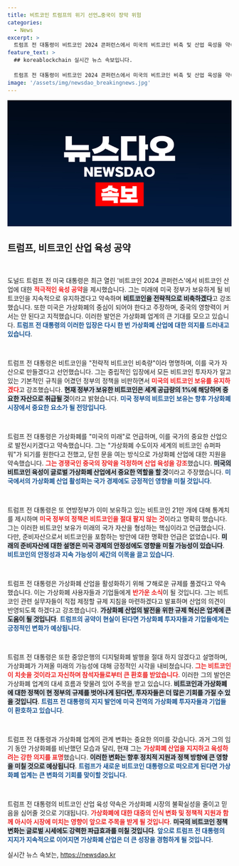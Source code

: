 ```yaml
---
title: 비트코인 트럼프의 위기 선언…중국이 장악 위험
categories:
  - News
excerpt: >
  트럼프 전 대통령이 비트코인 2024 콘퍼런스에서 미국의 비트코인 비축 및 산업 육성을 약속하며, 중국의 가상화폐 장악을 경계했습니다. 그는 친비트코인 대통령 되겠다며 규제 완화를 예고, 가상화폐 시장의 혁신과 성장을 강조했습니다.
feature_text: >
  ## koreablockchain 실시간 뉴스 속보입니다.

  트럼프 전 대통령이 비트코인 2024 콘퍼런스에서 미국의 비트코인 비축 및 산업 육성을 약속하며, 중국의 가상화폐 장악을 경계했습니다. 그는 친비트코인 대통령 되겠다며 규제 완화를 예고, 가상화폐 시장의 혁신과 성장을 강조했습니다.
image: '/assets/img/newsdao_breakingnews.jpg'
---
```


<p><img src="/assets/img/newsdao_breakingnews.jpg" alt="koreablockchain 속보" /></p>

<h2 data-ke-size="size26">트럼프, 비트코인 산업 육성 공약</h2>

<p data-ke-size="size16">&nbsp;</p>

<p>도널드 트럼프 전 미국 대통령은 최근 열린 '비트코인 2024 콘퍼런스'에서 비트코인 산업에 대한 <b><span style="color: #ee2323;">적극적인 육성 공약</span></b>을 제시했습니다. 그는 미래에 미국 정부가 보유하게 될 비트코인을 지속적으로 유지하겠다고 약속하며 <b><span style="background-color: #21538527;">비트코인을 전략적으로 비축하겠다</span></b>고 강조했습니다. 또한 미국은 가상화폐의 중심이 되어야 한다고 주장하며, 중국의 영향력이 커서는 안 된다고 지적했습니다. 이러한 발언은 가상화폐 업계의 큰 기대를 모으고 있습니다. <b><span style="color: #1a5490;">트럼프 전 대통령의 이러한 입장은 다시 한 번 가상화폐 산업에 대한 의지를 드러내고 있습니다</span></b>.</p>

<p data-ke-size="size16">&nbsp;</p>

<p>트럼프 전 대통령은 비트코인을 "전략적 비트코인 비축량"이라 명명하며, 이를 국가 자산으로 만들겠다고 선언했습니다. 그는 중립적인 입장에서 모든 비트코인 투자자가 알고 있는 기본적인 규칙을 어겼던 정부의 정책을 비판하면서 <b><span style="color: #ee2323;">미국의 비트코인 보유를 유지하겠다</span></b>고 강조했습니다. <b><span style="background-color: #21538527;">현재 정부가 보유한 비트코인은 세계 공급량의 1%에 해당하며 중요한 자산으로 취급될 것</span></b>이라고 밝혔습니다. <b><span style="color: #1a5490;">미국 정부의 비트코인 보유는 향후 가상화폐 시장에서 중요한 요소가 될 전망입니다</span></b>.</p>

<p data-ke-size="size16">&nbsp;</p>

<p>트럼프 전 대통령은 가상화폐를 "미국의 미래"로 언급하며, 이를 국가의 중요한 산업으로 발전시키겠다고 약속했습니다. 그는 "가상화폐 수도이자 세계의 비트코인 슈퍼파워"가 되기를 원한다고 전했고, 닫힌 문을 여는 방식으로 가상화폐 산업에 대한 지원을 약속했습니다. <b><span style="color: #ee2323;">그는 경쟁국인 중국의 장악을 걱정하며 산업 육성을 강조</span></b>했습니다. <b><span style="background-color: #21538527;">미국의 비트코인 육성이 글로벌 가상화폐 산업에서 중요한 역할을 할 것</span></b>이라고 주장했습니다. <b><span style="color: #1a5490;">미국에서의 가상화폐 산업 활성화는 국가 경제에도 긍정적인 영향을 미칠 것입니다</span></b>.</p>

<p data-ke-size="size16">&nbsp;</p>

<p>트럼프 전 대통령은 또 연방정부가 이미 보유하고 있는 비트코인 21만 개에 대해 통계치를 제시하며 <b><span style="color: #ee2323;">미국 정부의 정책은 비트코인을 절대 팔지 않는 것</span></b>이라고 명확히 했습니다. 그는 이러한 비트코인 보유가 미래의 국가 자산을 형성하는 핵심이라고 언급했습니다. 다만, 준비자산으로서 비트코인을 포함하는 방안에 대한 명확한 언급은 없었습니다. <b><span style="background-color: #21538527;">미래의 준비자산에 대한 설명은 미국 경제의 안정성에도 영향을 미칠 가능성이 있습니다</span></b>. <b><span style="color: #1a5490;">비트코인의 안정성과 지속 가능성이 세간의 이목을 끌고 있습니다</span></b>.</p>

<p data-ke-size="size16">&nbsp;</p>

<p>트럼프 전 대통령은 가상화폐 산업을 활성화하기 위해 フ해로운 규제를 풀겠다고 약속했습니다. 이는 가상화폐 사용자들과 기업들에게 <b><span style="color: #ee2323;">반가운 소식</span></b>이 될 것입니다. 그는 비트코인 관련 실무자들이 직접 제정할 규제 지침을 마련하겠다고 발표하며 산업의 의견이 반영되도록 하겠다고 강조했습니다. <b><span style="background-color: #21538527;">가상화폐 산업의 발전을 위한 규제 혁신은 업계에 큰 도움이 될 것입니다</span></b>. <b><span style="color: #1a5490;">트럼프의 공약이 현실이 된다면 가상화폐 투자자들과 기업들에게는 긍정적인 변화가 예상됩니다</span></b>.</p>

<p data-ke-size="size16">&nbsp;</p>

<p>트럼프 전 대통령은 또한 중앙은행의 디지털화폐 발행을 절대 하지 않겠다고 설명하며, 가상화폐가 가져올 미래의 가능성에 대해 긍정적인 시각을 내비쳤습니다. <b><span style="color: #ee2323;">그는 비트코인이 치솟을 것이라고 자신하며 참석자들로부터 큰 환호를 받았습니다</span></b>. 이러한 그의 발언은 가상화폐 업계의 대세 흐름과 맞물려 있어 주목을 받고 있습니다. <b><span style="background-color: #21538527;">비트코인과 가상화폐에 대한 정책이 현 정부의 규제를 벗어나게 된다면, 투자자들은 더 많은 기회를 가질 수 있을 것입니다</span></b>. <b><span style="color: #1a5490;">트럼프 전 대통령의 지지 발언에 미국 전역의 가상화폐 투자자들과 기업들이 환호하고 있습니다</span></b>.</p>

<p data-ke-size="size16">&nbsp;</p>

<p>트럼프 전 대통령과 가상화폐 업계의 관계 변화는 중요한 의미를 갖습니다. 과거 그의 임기 동안 가상화폐를 비난했던 모습과 달리, 현재 그는 <b><span style="color: #ee2323;">가상화폐 산업을 지지하고 육성하려는 강한 의지를 표명</span></b>했습니다. <b><span style="background-color: #21538527;">이러한 변화는 향후 정치적 지원과 정책 방향에 큰 영향을 미칠 것으로 예상됩니다</span></b>. <b><span style="color: #1a5490;">트럼프가 새로운 비트코인 대통령으로 떠오르게 된다면 가상화폐 업계는 큰 변화의 기회를 맞이할 것입니다</span></b>.</p>

<p data-ke-size="size16">&nbsp;</p>

<p>트럼프 전 대통령의 비트코인 산업 육성 약속은 가상화폐 시장의 불확실성을 줄이고 믿음을 심어줄 것으로 기대됩니다. <b><span style="color: #ee2323;">가상화폐에 대한 대중의 인식 변화 및 정책적 지원과 함께 아시아 시장에 미치는 영향이 앞으로 주목을 받게 될 것입니다</span></b>. <b><span style="background-color: #21538527;">미국의 비트코인 정책 변화는 글로벌 시세에도 강력한 파급효과를 미칠 것입니다</span></b>. <b><span style="color: #1a5490;">앞으로 트럼프 전 대통령의 지지가 지속적으로 이어지면 가상화폐 산업은 더 큰 성장을 경험하게 될 것입니다</span></b>.</p>
실시간 뉴스 속보는, <a href="https://newsdao.kr" rel="dofollow">https://newsdao.kr</a>


